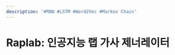 ```yaml
---
description: '#RNN #LSTM #Word2Vec #Markov Chain'
---
```


# Raplab: 인공지능 랩 가사 제너레이터

<figure><img src="../../../.gitbook/assets/20293068_1373150506053929_2320629252958403972_n.jpg" alt=""><figcaption></figcaption></figure>

<figure><img src="../../../.gitbook/assets/20294038_1373150502720596_522066856886792033_n.jpg" alt=""><figcaption></figcaption></figure>

<figure><img src="../../../.gitbook/assets/20374783_1373150546053925_6563723699253121776_n (2).jpg" alt=""><figcaption></figcaption></figure>

<figure><img src="../../../.gitbook/assets/20294286_1373150549387258_5623292983922542220_n.jpg" alt=""><figcaption></figcaption></figure>

<figure><img src="../../../.gitbook/assets/20294229_1373150676053912_2591988559541721779_n.jpg" alt=""><figcaption></figcaption></figure>

<figure><img src="../../../.gitbook/assets/20257978_1373150659387247_1607192610903329185_n.jpg" alt=""><figcaption></figcaption></figure>

<figure><img src="../../../.gitbook/assets/20293022_1373150706053909_8498316224965595257_n.jpg" alt=""><figcaption></figcaption></figure>

<figure><img src="../../../.gitbook/assets/20155799_1373150709387242_225133895042924947_n.jpg" alt=""><figcaption></figcaption></figure>

<figure><img src="../../../.gitbook/assets/20258163_1373150752720571_6214516831354032655_n.jpg" alt=""><figcaption></figcaption></figure>

<figure><img src="../../../.gitbook/assets/20264866_1373150756053904_5894218664345107421_n.jpg" alt=""><figcaption></figcaption></figure>

<figure><img src="../../../.gitbook/assets/20376145_1373150812720565_4040573778960955596_n.jpg" alt=""><figcaption></figcaption></figure>

<figure><img src="../../../.gitbook/assets/20264538_1373150816053898_515386658227002505_n.jpg" alt=""><figcaption></figcaption></figure>

<figure><img src="../../../.gitbook/assets/20258303_1373150859387227_3012366157644405937_n.jpg" alt=""><figcaption></figcaption></figure>

<figure><img src="../../../.gitbook/assets/20294515_1373150862720560_8084057469162795868_n.jpg" alt=""><figcaption></figcaption></figure>

<figure><img src="../../../.gitbook/assets/20258355_1373150939387219_6953537500094039909_n.jpg" alt=""><figcaption></figcaption></figure>

<figure><img src="../../../.gitbook/assets/20431574_1373150942720552_2678292111532009048_n.jpg" alt=""><figcaption></figcaption></figure>

<figure><img src="../../../.gitbook/assets/20264859_1373150969387216_5900127493167492087_n.jpg" alt=""><figcaption></figcaption></figure>

<figure><img src="../../../.gitbook/assets/20294580_1373150996053880_275837876558594972_n.jpg" alt=""><figcaption></figcaption></figure>

<figure><img src="../../../.gitbook/assets/20294575_1373151046053875_5723075982971987036_n.jpg" alt=""><figcaption></figcaption></figure>

<figure><img src="../../../.gitbook/assets/20294142_1373151236053856_9132776660727241886_n.jpg" alt=""><figcaption></figcaption></figure>

<figure><img src="../../../.gitbook/assets/20375718_1373151272720519_7492795252104599153_n.jpg" alt=""><figcaption></figcaption></figure>

<figure><img src="../../../.gitbook/assets/20292843_1373151286053851_529109125660943943_n.jpg" alt=""><figcaption></figcaption></figure>

<figure><img src="../../../.gitbook/assets/20293072_1373151312720515_6396142101390789984_n.jpg" alt=""><figcaption></figcaption></figure>

<figure><img src="../../../.gitbook/assets/20108617_1373151362720510_6293601256771291181_n.jpg" alt=""><figcaption></figcaption></figure>

<figure><img src="../../../.gitbook/assets/20292782_1373151386053841_8101055179770087122_n.jpg" alt=""><figcaption></figcaption></figure>

<figure><img src="../../../.gitbook/assets/20258275_1373151406053839_3415394637819377432_n.jpg" alt=""><figcaption></figcaption></figure>

<figure><img src="../../../.gitbook/assets/20264617_1373151429387170_1152476404375547525_n.jpg" alt=""><figcaption></figcaption></figure>

<figure><img src="../../../.gitbook/assets/20429947_1373151469387166_5281842226542360957_n.jpg" alt=""><figcaption></figcaption></figure>

<figure><img src="../../../.gitbook/assets/20374684_1373151479387165_1367834388316074696_n.jpg" alt=""><figcaption></figcaption></figure>

<figure><img src="../../../.gitbook/assets/20258027_1373151499387163_7398120399869475578_n.jpg" alt=""><figcaption></figcaption></figure>

<figure><img src="../../../.gitbook/assets/20375964_1373151502720496_8693959613040162368_n.jpg" alt=""><figcaption></figcaption></figure>

<figure><img src="../../../.gitbook/assets/20429943_1373151539387159_5768221935380142740_n.jpg" alt=""><figcaption></figcaption></figure>

<figure><img src="../../../.gitbook/assets/20375735_1373151542720492_6121823441794819682_n.jpg" alt=""><figcaption></figcaption></figure>

<figure><img src="../../../.gitbook/assets/20294171_1373151586053821_1671244938440087258_n.jpg" alt=""><figcaption></figcaption></figure>

<figure><img src="../../../.gitbook/assets/20292774_1373151602720486_2484615087515902263_n.jpg" alt=""><figcaption></figcaption></figure>

<figure><img src="../../../.gitbook/assets/20429805_1373151669387146_870380966419886919_n.jpg" alt=""><figcaption></figcaption></figure>

<figure><img src="../../../.gitbook/assets/20264696_1373151666053813_4083084138128279012_n.jpg" alt=""><figcaption></figcaption></figure>

<figure><img src="../../../.gitbook/assets/20375629_1373151689387144_2433274206587183868_n.jpg" alt=""><figcaption></figcaption></figure>

<figure><img src="../../../.gitbook/assets/20292966_1373151692720477_430811517481018836_n.jpg" alt=""><figcaption></figcaption></figure>

<figure><img src="../../../.gitbook/assets/20431536_1373151719387141_4082506762104914402_n.jpg" alt=""><figcaption></figcaption></figure>

<figure><img src="../../../.gitbook/assets/20429803_1373151772720469_6979967339432423635_n.jpg" alt=""><figcaption></figcaption></figure>

<figure><img src="../../../.gitbook/assets/20264568_1373151722720474_8214400628178614296_n.jpg" alt=""><figcaption></figcaption></figure>

<figure><img src="../../../.gitbook/assets/20292573_1373151756053804_4905747665497686971_n.jpg" alt=""><figcaption></figcaption></figure>

<figure><img src="../../../.gitbook/assets/20374576_1373151799387133_8832108989147001397_n.jpg" alt=""><figcaption></figcaption></figure>

<figure><img src="../../../.gitbook/assets/20258092_1373151822720464_3584879873381090015_n.jpg" alt=""><figcaption></figcaption></figure>

<figure><img src="../../../.gitbook/assets/20264856_1373151832720463_580336928270566027_n.jpg" alt=""><figcaption></figcaption></figure>

<figure><img src="../../../.gitbook/assets/20292726_1373151859387127_6037434060499463044_n.jpg" alt=""><figcaption></figcaption></figure>

<figure><img src="../../../.gitbook/assets/20264544_1373151889387124_1616701101166042669_n.jpg" alt=""><figcaption></figcaption></figure>

<figure><img src="../../../.gitbook/assets/20264860_1373151926053787_6258649975565685835_n.jpg" alt=""><figcaption></figcaption></figure>

<figure><img src="../../../.gitbook/assets/20258324_1373151929387120_996712672147333476_n.jpg" alt=""><figcaption></figcaption></figure>

<figure><img src="../../../.gitbook/assets/20265035_1373151969387116_48108657466139871_n.jpg" alt=""><figcaption></figcaption></figure>

<figure><img src="../../../.gitbook/assets/20264922_1373151972720449_8732591541539574811_n.jpg" alt=""><figcaption></figcaption></figure>

<figure><img src="../../../.gitbook/assets/20374793_1373151989387114_1898240059949615665_n.jpg" alt=""><figcaption></figcaption></figure>

<figure><img src="../../../.gitbook/assets/20375813_1373151992720447_216944859167941371_n.jpg" alt=""><figcaption></figcaption></figure>

<figure><img src="../../../.gitbook/assets/20258080_1373152029387110_3146933179082613935_n.jpg" alt=""><figcaption></figcaption></figure>

<figure><img src="../../../.gitbook/assets/20264805_1373152032720443_8557812578650049032_n.jpg" alt=""><figcaption></figcaption></figure>

<figure><img src="../../../.gitbook/assets/20258368_1373152122720434_7477898048584109706_n.jpg" alt=""><figcaption></figcaption></figure>

<figure><img src="../../../.gitbook/assets/20264635_1373152119387101_5501307791340738567_n.jpg" alt=""><figcaption></figcaption></figure>

<figure><img src="../../../.gitbook/assets/20258520_1373152156053764_1141304516739795223_n.jpg" alt=""><figcaption></figcaption></figure>
